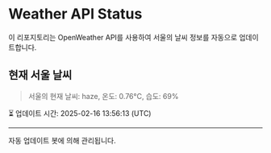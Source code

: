 
# Weather API Status

이 리포지토리는 OpenWeather API를 사용하여 서울의 날씨 정보를 자동으로 업데이트합니다.

## 현재 서울 날씨
> 서울의 현재 날씨: haze, 온도: 0.76°C, 습도: 69%

⏳ 업데이트 시간: 2025-02-16 13:56:13 (UTC)

---
자동 업데이트 봇에 의해 관리됩니다.
